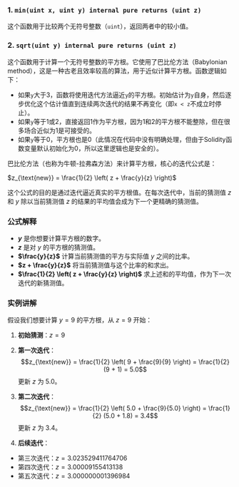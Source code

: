 ### 1. `min(uint x, uint y) internal pure returns (uint z)`
这个函数用于比较两个无符号整数（`uint`），返回两者中的较小值。

### 2. `sqrt(uint y) internal pure returns (uint z)`
这个函数用于计算一个无符号整数的平方根。它使用了巴比伦方法（Babylonian method），这是一种古老且效率较高的算法，用于近似计算平方根。函数逻辑如下：
- 如果`y`大于3，函数将使用迭代方法逼近`y`的平方根。初始估计为`y`自身，然后逐步优化这个估计值直到连续两次迭代的结果不再变化（即`x < z`不成立时停止）。
- 如果`y`等于1或2，直接返回1作为平方根，因为1和2的平方根不能整除，但在很多场合近似为1是可接受的。
- 如果`y`等于0，平方根也是0（此情况在代码中没有明确处理，但由于Solidity函数变量默认初始化为0，所以这里逻辑也是安全的）。

巴比伦方法（也称为牛顿-拉弗森方法）来计算平方根，核心的迭代公式是：

$z_{\text{new}} = \frac{1}{2} \left( z + \frac{y}{z} \right)$

这个公式的目的是通过迭代逼近真实的平方根值。在每次迭代中，当前的猜测值 $z$ 和 $y$ 除以当前猜测值 $z$ 的结果的平均值会成为下一个更精确的猜测值。

### 公式解释
- **$y$** 是你想要计算平方根的数字。
- **$z$** 是对 $y$ 的平方根的猜测值。
- **$\frac{y}{z}$** 计算当前猜测值的平方与实际值 $y$ 之间的比率。
- **$z + \frac{y}{z}$** 将当前猜测值与这个比率的和求出。
- **$\frac{1}{2} \left( z + \frac{y}{z} \right)$** 求上述和的平均值，作为下一次迭代的新猜测值。

### 实例讲解
假设我们想要计算 $y = 9$ 的平方根，从 $z = 9$ 开始：

1. **初始猜测**：$z = 9$  
2. **第一次迭代**：
   $$z_{\text{new}} = \frac{1}{2} \left( 9 + \frac{9}{9} \right) = \frac{1}{2} (9 + 1) = 5.0$$
   更新 $z$ 为 5.0。

3. **第二次迭代**：
   $$z_{\text{new}} = \frac{1}{2} \left( 5.0 + \frac{9}{5.0} \right) = \frac{1}{2} (5.0 + 1.8) = 3.4$$
   更新 $z$ 为 3.4。

4. **后续迭代**：
- 第三次迭代：$z = 3.023529411764706$
- 第四次迭代：$z = 3.00009155413138$
- 第五次迭代：$z = 3.000000001396984$
